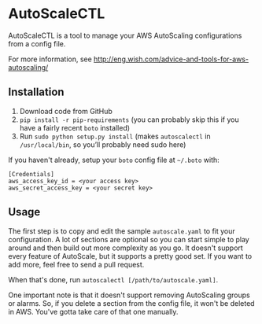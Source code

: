 # AutoScaleCTL

AutoScaleCTL is a tool to manage your AWS AutoScaling configurations from a config file.

For more information, see http://eng.wish.com/advice-and-tools-for-aws-autoscaling/

## Installation

1.  Download code from GitHub
2.  `pip install -r pip-requirements` (you can probably skip this if you have a fairly recent `boto` installed)
3.  Run `sudo python setup.py install` (makes `autoscalectl` in `/usr/local/bin`, so you’ll probably need sudo here)

If you haven't already, setup your `boto` config file at `~/.boto` with:

    [Credentials] 
    aws_access_key_id = <your access key> 
    aws_secret_access_key = <your secret key>
    

## Usage

The first step is to copy and edit the sample `autoscale.yaml` to fit your configuration. A lot of sections are optional so you can start simple to play around and then build out more complexity as you go. It doesn't support every feature of AutoScale, but it supports a pretty good set. If you want to add more, feel free to send a pull request.

When that's done, run `autoscalectl [/path/to/autoscale.yaml]`.

One important note is that it doesn't support removing AutoScaling groups or alarms. So, if you delete a section from the config file, it won't be deleted in AWS. You've gotta take care of that one manually.
